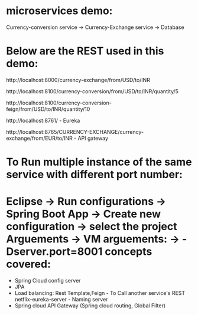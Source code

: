 # microservices demo:
Currency-conversion service -> Currency-Exchange service -> Database

Below are the REST used in this demo:
====================================
http://localhost:8000/currency-exchange/from/USD/to/INR

http://localhost:8100/currency-conversion/from/USD/to/INR/quantity/5

http://localhost:8100/currency-conversion-feign/from/USD/to/INR/quantity/10

http://localhost:8761/ - Eureka

http://localhost:8765/CURRENCY-EXCHANGE/currency-exchange/from/EUR/to/INR  - API gateway


To Run multiple instance of the same service with different port number:
========================================================================
Eclipse -> Run configurations -> Spring Boot App -> Create new configuration -> select the project
Arguements -> VM arguements: -> -Dserver.port=8001 
concepts covered: 
================
- Spring Cloud config server
- JPA
- Load balancing:
	Rest Template,Feign - To Call another service's REST
	netflix-eureka-server - Naming server
- Spring cloud API Gateway (Spring cloud routing, Global Filter)
